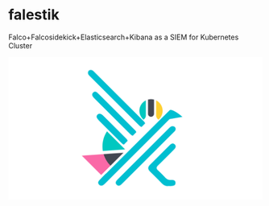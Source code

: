 # falestik
Falco+Falcosidekick+Elasticsearch+Kibana as a SIEM for Kubernetes Cluster

![Falco+Elasticsearch+Kibana](assets/img/banner.png)
